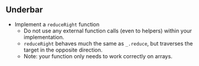 ## Underbar

* Implement a `reduceRight` function
  * Do not use any external function calls (even to helpers) within your implementation.
  * `reduceRight` behaves much the same as `_.reduce`, but traverses the target in the opposite direction.
  * Note: your function only needs to work correctly on arrays.
